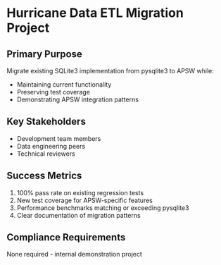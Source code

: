 # Hurricane Data ETL Migration Project

## Primary Purpose
Migrate existing SQLite3 implementation from pysqlite3 to APSW while:
- Maintaining current functionality
- Preserving test coverage
- Demonstrating APSW integration patterns

## Key Stakeholders
- Development team members
- Data engineering peers
- Technical reviewers

## Success Metrics
1. 100% pass rate on existing regression tests
2. New test coverage for APSW-specific features
3. Performance benchmarks matching or exceeding pysqlite3
4. Clear documentation of migration patterns

## Compliance Requirements
None required - internal demonstration project
